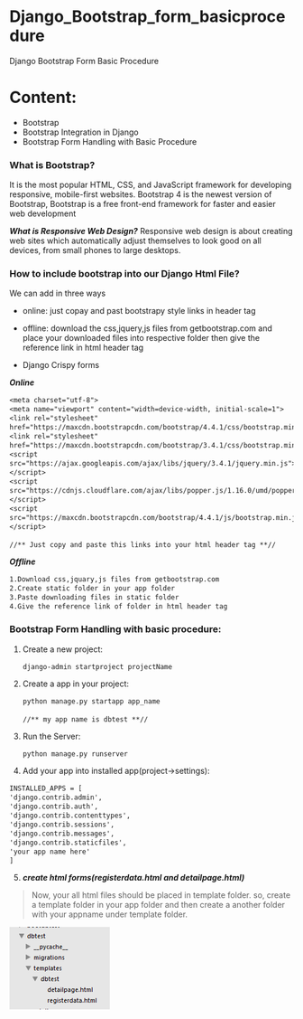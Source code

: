 # Django_Bootstrap_form_basicprocedure
Django Bootstrap Form Basic Procedure

# Content:
* Bootstrap
* Bootstrap Integration in Django
* Bootstrap Form Handling with Basic Procedure

### What is Bootstrap?
It is the most popular HTML, CSS, and JavaScript framework for developing responsive, mobile-first websites. Bootstrap 4 is the newest version of Bootstrap, Bootstrap is a free front-end framework for faster and easier web development

***What is Responsive Web Design?*** Responsive web design is about creating web sites which automatically adjust themselves to look good on all devices, from small phones to large desktops.

### How to include bootstrap into our Django Html File?
We can add in three ways

- online: just copay and past bootstrapy style links in header tag

- offline: download the css,jquery,js files from getbootstrap.com and place your downloaded files into respective folder then give the reference link in html header tag

- Django Crispy forms

***Online***

    <meta charset="utf-8">
    <meta name="viewport" content="width=device-width, initial-scale=1">
    <link rel="stylesheet" href="https://maxcdn.bootstrapcdn.com/bootstrap/4.4.1/css/bootstrap.min.css">
    <link rel="stylesheet" href="https://maxcdn.bootstrapcdn.com/bootstrap/3.4.1/css/bootstrap.min.css">
    <script src="https://ajax.googleapis.com/ajax/libs/jquery/3.4.1/jquery.min.js"></script>
    <script src="https://cdnjs.cloudflare.com/ajax/libs/popper.js/1.16.0/umd/popper.min.js"></script>
    <script src="https://maxcdn.bootstrapcdn.com/bootstrap/4.4.1/js/bootstrap.min.js"></script>
    
    //** Just copy and paste this links into your html header tag **//

***Offline***

    1.Download css,jquary,js files from getbootstrap.com
    2.Create static folder in your app folder 
    3.Paste downloading files in static folder
    4.Give the reference link of folder in html header tag
   
 ### Bootstrap Form Handling with basic procedure:
 
 1. Create a new project:
 
        django-admin startproject projectName
        
 2. Create a app in your project:
 
        python manage.py startapp app_name
        
        //** my app name is dbtest **//
        
  3. Run the Server:
  
	     python manage.py runserver
	     
  4. Add your app into installed app(project->settings):
  
    INSTALLED_APPS = [
    'django.contrib.admin',
    'django.contrib.auth',
    'django.contrib.contenttypes',
    'django.contrib.sessions',
    'django.contrib.messages',
    'django.contrib.staticfiles',
    'your app name here' 
    ]
    
  5. ***create html forms(registerdata.html and detailpage.html)***
            
   >Now, your all html files should be placed in template folder. so, create a template folder in your app folder and then                  create a another folder with your appname under template folder.
   
   ![templates image ](templates.png)
   
   
  
  
            
       
   



 
 
 
 
 
 
 
